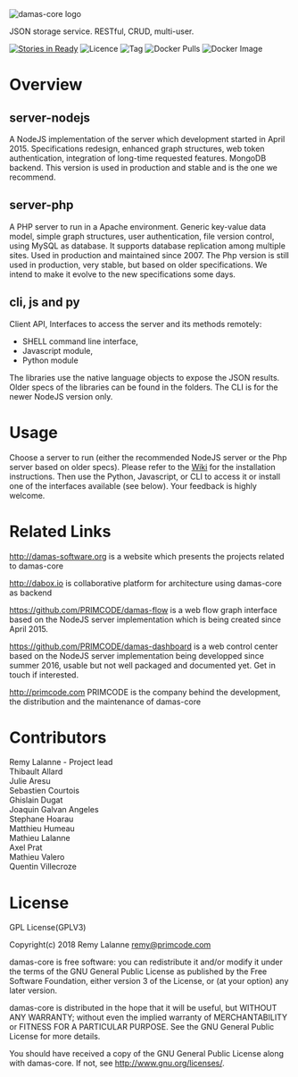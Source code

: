 <img src="http://damas-software.org/bin/damas-core_logo.svg?t=1" alt="damas-core logo"/>

JSON storage service. RESTful, CRUD, multi-user.

[![Stories in Ready](https://badge.waffle.io/remyla/damas-core.png?label=ready&title=Ready)](https://waffle.io/remyla/damas-core)
![Licence](https://img.shields.io/github/license/remyla/damas-core.svg)
![Tag](https://img.shields.io/github/tag/remyla/damas-core.svg)
![Docker Pulls](https://img.shields.io/docker/pulls/zankia/damas-node.svg)
![Docker Image](https://images.microbadger.com/badges/image/zankia/damas-node.svg)
# Overview

## server-nodejs
A NodeJS implementation of the server which development started in April 2015. Specifications redesign, enhanced graph structures, web token authentication, integration of long-time requested features. MongoDB backend. This version is used in production and stable and is the one we recommend.

## server-php
A PHP server to run in a Apache environment. Generic key-value data model, simple graph structures, user authentication, file version control, using MySQL as database. It supports database replication among multiple sites. Used in production and maintained since 2007. The Php version is still used in production, very stable, but based on older specifications. We intend to make it evolve to the new specifications some days.

## cli, js and py
Client API, Interfaces to access the server and its methods remotely:

* SHELL command line interface,
* Javascript module,
* Python module

The libraries use the native language objects to expose the JSON results. Older specs of the libraries can be found in the folders. The CLI is for the newer NodeJS version only.

# Usage
Choose a server to run (either the recommended NodeJS server or the Php server based on older specs). Please refer to the [Wiki](https://github.com/remyla/damas-core/wiki) for the installation instructions. Then use the Python, Javascript, or CLI to access it or install one of the interfaces available (see below). Your feedback is highly welcome.

# Related Links

http://damas-software.org is a website which presents the projects related to damas-core

http://dabox.io is collaborative platform for architecture using damas-core as backend

https://github.com/PRIMCODE/damas-flow is a web flow graph interface based on the NodeJS server implementation which is being created since April 2015.

https://github.com/PRIMCODE/damas-dashboard is a web control center based on the NodeJS server implementation being developped since summer 2016, usable but not well packaged and documented yet. Get in touch if interested.

http://primcode.com PRIMCODE is the company behind the development, the distribution and the maintenance of damas-core

# Contributors
Remy Lalanne - Project lead  
Thibault Allard  
Julie Aresu  
Sebastien Courtois  
Ghislain Dugat  
Joaquin Galvan Angeles  
Stephane Hoarau  
Matthieu Humeau  
Mathieu Lalanne  
Axel Prat  
Mathieu Valero  
Quentin Villecroze

# License
GPL License(GPLV3)

Copyright(c) 2018 Remy Lalanne remy@primcode.com

damas-core is free software: you can redistribute it and/or modify
it under the terms of the GNU General Public License as published by
the Free Software Foundation, either version 3 of the License, or
(at your option) any later version.

damas-core is distributed in the hope that it will be useful,
but WITHOUT ANY WARRANTY; without even the implied warranty of
MERCHANTABILITY or FITNESS FOR A PARTICULAR PURPOSE.  See the
GNU General Public License for more details.

You should have received a copy of the GNU General Public License
along with damas-core.  If not, see <http://www.gnu.org/licenses/>.

